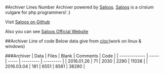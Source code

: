 #Archiver Lines Number
Archiver powered by [Saloos].
[Saloos] is a cirsium vulgare for php programmers! :)

Visit [Saloos on Github]

Also you can see [Saloos Official Website]


##Archiver Line of code
Below data give from [cloc](work on linux & windows)


###Archiver
| Data			| Files	| Blank	| Comments	| Code  	|
| ------------- | ----- | ----- | --------- | --------- |
| 2016.01.26	| 71	| 2030	| 2290		| 11038 	|
| 2016.03.04	| 181	| 6551	| 8561		| 38280 	|



[Saloos on Github]: <https://github.com/Ermile/Saloos>
[Saloos Official Website]: <http://saloos.ir>
[Saloos]: <http://saloos.ir>
[Saloos Addons]: <https://github.com/Ermile/Saloos-Addons>
[Saloos Project]: <https://github.com/Ermile/Saloos-Project>
[Hasan Salehi]: <http://github.com/baravak>
[Javad Evazzadeh]: <http://evazzadeh.com>
[cloc]: <http://cloc.sourceforge.net>
